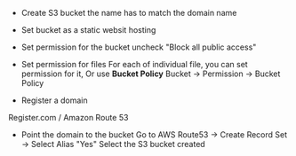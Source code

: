
- Create S3 bucket 
the name has to match the domain name

- Set bucket as a static websit hosting 

- Set permission for the bucket
 uncheck "Block all public access"

- Set permission for files
For each of individual file, you can set permission for it, Or use **Bucket Policy**
Bucket -> Permission -> Bucket Policy

- Register a domain 

Register.com / Amazon Route 53 


- Point the domain to the bucket
Go to AWS Route53 -> Create Record Set ->
Select Alias "Yes"
Select the S3 bucket created




